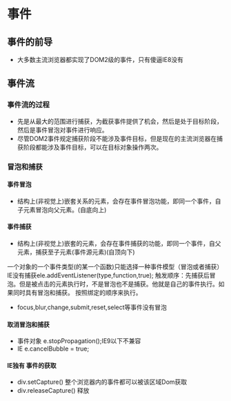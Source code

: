 # 事件

## 事件的前导

* 大多数主流浏览器都实现了DOM2级的事件，只有傻逼IE8没有

## 事件流

### 事件流的过程

* 先是从最大的范围进行捕获，为截获事件提供了机会，然后是处于目标阶段，然后是事件冒泡对事件进行响应。
* 尽管DOM2事件规定捕获阶段不能涉及事件目标，但是现在的主流浏览器在捕获阶段都能涉及事件目标，可以在目标对象操作两次。

### 冒泡和捕获

#### 事件冒泡

* 结构上(非视觉上)嵌套关系的元素，会存在事件冒泡功能，即同一个事件，自子元素冒泡向父元素。(自底向上)

#### 事件捕获

* 结构上(非视觉上)嵌套的元素，会存在事件捕获的功能，即同一个事件，自父元素，捕获至子元素(事件源元素)(自顶向下)

一个对象的一个事件类型(的某一个函数)只能选择一种事件模型（冒泡或者捕获）
IE没有捕获ele.addEventListener(type,function,true);
触发顺序：先捕获后冒泡。但是被点击的元素执行时，不是冒泡也不是捕获。他就是自己的事件执行。如果同时具有冒泡和捕获。
按照绑定的顺序来执行。

* focus,blur,change,submit,reset,select等事件没有冒泡

#### 取消冒泡和捕获

* 事件对象 e.stopPropagation();IE9以下不兼容
* IE e.cancelBubble = true;

#### IE独有 事件的获取

* div.setCapture()      整个浏览器内的事件都可以被该区域Dom获取
* div.releaseCapture()  释放
